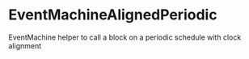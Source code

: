 EventMachineAlignedPeriodic
===========================

EventMachine helper to call a block on a periodic schedule with clock alignment